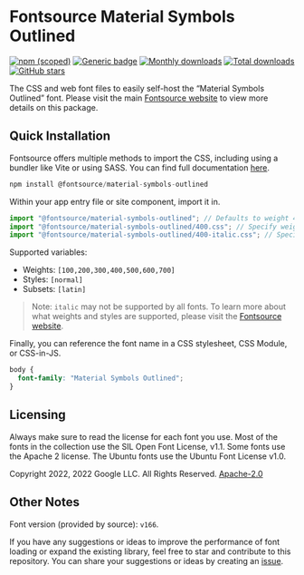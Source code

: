# Fontsource Material Symbols Outlined

[![npm (scoped)](https://img.shields.io/npm/v/@fontsource/material-symbols-outlined?color=brightgreen)](https://www.npmjs.com/package/@fontsource/material-symbols-outlined) [![Generic badge](https://img.shields.io/badge/fontsource-passing-brightgreen)](https://github.com/fontsource/fontsource) [![Monthly downloads](https://badgen.net/npm/dm/@fontsource/material-symbols-outlined)](https://github.com/fontsource/fontsource) [![Total downloads](https://badgen.net/npm/dt/@fontsource/material-symbols-outlined)](https://github.com/fontsource/fontsource) [![GitHub stars](https://img.shields.io/github/stars/fontsource/fontsource.svg?style=social&label=Star)](https://github.com/fontsource/fontsource/stargazers)

The CSS and web font files to easily self-host the “Material Symbols Outlined” font. Please visit the main [Fontsource website](https://fontsource.org/fonts/material-symbols-outlined) to view more details on this package.

## Quick Installation

Fontsource offers multiple methods to import the CSS, including using a bundler like Vite or using SASS. You can find full documentation [here](https://fontsource.org/docs/getting-started/introduction).

```javascript
npm install @fontsource/material-symbols-outlined
```

Within your app entry file or site component, import it in.

```javascript
import "@fontsource/material-symbols-outlined"; // Defaults to weight 400
import "@fontsource/material-symbols-outlined/400.css"; // Specify weight
import "@fontsource/material-symbols-outlined/400-italic.css"; // Specify weight and style
```

Supported variables:
- Weights: `[100,200,300,400,500,600,700]`
- Styles: `[normal]`
- Subsets: `[latin]`

> Note: `italic` may not be supported by all fonts. To learn more about what weights and styles are supported, please visit the [Fontsource website](https://fontsource.org/fonts/material-symbols-outlined).

Finally, you can reference the font name in a CSS stylesheet, CSS Module, or CSS-in-JS.

```css
body {
  font-family: "Material Symbols Outlined";
}
```

## Licensing
Always make sure to read the license for each font you use. Most of the fonts in the collection use the SIL Open Font License, v1.1. Some fonts use the Apache 2 license. The Ubuntu fonts use the Ubuntu Font License v1.0.

Copyright 2022, 2022 Google LLC.  All Rights Reserved.
[Apache-2.0](http://www.apache.org/licenses/LICENSE-2.0.html)

## Other Notes
Font version (provided by source): `v166`.

If you have any suggestions or ideas to improve the performance of font loading or expand the existing library, feel free to star and contribute to this repository. You can share your suggestions or ideas by creating an [issue](https://github.com/fontsource/fontsource/issues).
